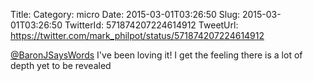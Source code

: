 Title: 
Category: micro
Date: 2015-03-01T03:26:50
Slug: 2015-03-01T03:26:50
TwitterId: 571874207224614912
TweetUrl: https://twitter.com/mark_philpot/status/571874207224614912

[@BaronJSaysWords](https://twitter.com/BaronJSaysWords) I've been loving it! I get the feeling there is a lot of depth yet to be revealed